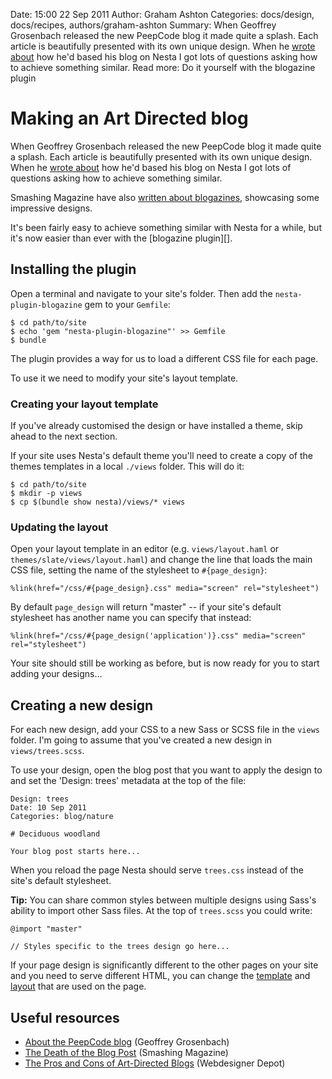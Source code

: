 Date: 15:00 22 Sep 2011
Author: Graham Ashton
Categories: docs/design, docs/recipes, authors/graham-ashton
Summary: When Geoffrey Grosenbach released the new PeepCode blog it made quite a splash. Each article is beautifully presented with its own unique design. When he [wrote about][peepcode] how he'd based his blog on Nesta I got lots of questions asking how to achieve something similar.
Read more: Do it yourself with the blogazine plugin

# Making an Art Directed blog

When Geoffrey Grosenbach released the new PeepCode blog it made quite a
splash. Each article is beautifully presented with its own unique
design. When he [wrote about][peepcode] how he'd based his blog on Nesta
I got lots of questions asking how to achieve something similar.

Smashing Magazine have also [written about blogazines][smashing],
showcasing some impressive designs.

It's been fairly easy to achieve something similar with Nesta for a
while, but it's now easier than ever with the [blogazine plugin][].

## Installing the plugin

Open a terminal and navigate to your site's folder. Then add the
`nesta-plugin-blogazine` gem to your `Gemfile`:

    $ cd path/to/site
    $ echo 'gem "nesta-plugin-blogazine"' >> Gemfile
    $ bundle

The plugin provides a way for us to load a different CSS file for each
page.

To use it we need to modify your site's layout template.

### Creating your layout template

If you've already customised the design or have installed a theme, skip
ahead to the next section.

If your site uses Nesta's default theme you'll need to create a copy of
the themes templates in a local `./views` folder. This will do it:

    $ cd path/to/site
    $ mkdir -p views
    $ cp $(bundle show nesta)/views/* views

### Updating the layout

Open your layout template in an editor (e.g. `views/layout.haml` or
`themes/slate/views/layout.haml`) and change the line that loads the
main CSS file, setting the name of the stylesheet to `#{page_design}`:

    %link(href="/css/#{page_design}.css" media="screen" rel="stylesheet")

By default `page_design` will return "master" -- if your site's default
stylesheet has another name you can specify that instead:

    %link(href="/css/#{page_design('application')}.css" media="screen" rel="stylesheet")

Your site should still be working as before, but is now ready for you to
start adding your designs...

## Creating a new design

For each new design, add your CSS to a new Sass or SCSS file in the
`views` folder. I'm going to assume that you've created a new design in
`views/trees.scss`.

To use your design, open the blog post that you want to apply the design
to and set the 'Design: trees' metadata at the top of the file:

    Design: trees
    Date: 10 Sep 2011
    Categories: blog/nature

    # Deciduous woodland

    Your blog post starts here...

When you reload the page Nesta should serve `trees.css` instead of the
site's default stylesheet.

**Tip:** You can share common styles between multiple designs using
Sass's ability to import other Sass files. At the top of `trees.scss`
you could write:

    @import "master"

    // Styles specific to the trees design go here...

If your page design is significantly different to the other pages on
your site and you need to serve different HTML, you can change the
[template][] and [layout][] that are used on the page.

[template]: /docs/creating-content/metadata-reference#template
[layout]: /docs/creating-content/metadata-reference#layout

## Useful resources

* [About the PeepCode blog][peepcode] (Geoffrey Grosenbach)
* [The Death of the Blog Post][smashing] (Smashing Magazine)
* [The Pros and Cons of Art-Directed Blogs][depot] (Webdesigner Depot)

[peepcode]: https://web.archive.org/web/20110830183724/http://blog.peepcode.com/tutorials/2010/about-this-blog
[smashing]: https://www.smashingmagazine.com/the-death-of-the-blog-post/
[depot]: https://www.webdesignerdepot.com/2011/03/the-pros-and-cons-of-art-directed-blogs/
